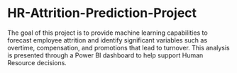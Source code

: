 # HR-Attrition-Prediction-Project
The goal of this project is to provide machine learning capabilities to forecast employee attrition and identify significant variables such as overtime, compensation, and promotions that lead to turnover. This analysis is presented through a Power BI dashboard to help support Human Resource decisions.

